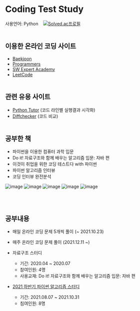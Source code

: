 # Coding Test Study
사용언어: Python &nbsp;&nbsp;
[![Solved.ac프로필](http://mazassumnida.wtf/api/mini/generate_badge?boj=hahyuning)](https://solved.ac/hahyuning)
<br><br>

## 이용한 온라인 코딩 사이트
- [Baekjoon](https://www.acmicpc.net/)
- [Programmers](https://programmers.co.kr/)
- [SW Expert Academy](https://swexpertacademy.com/main/main.do)
- [LeetCode](https://leetcode.com/problemset/all/)
<br><br>

## 관련 유용 사이트
- [Python Tutor](https://pythontutor.com/visualize.html#mode=edit) (코드 라인별 실행결과 시각화)
- [Diffchecker](https://www.diffchecker.com/) (코드 비교)
<br><br>

## 공부한 책
- 파이썬을 이용한 컴퓨터 과학 입문
- Do it! 자료구조와 함께 배우는 알고리즘 입문: 자바 편
- 이것이 취업을 위한 코딩 테스트다 with 파이썬
- 파이썬 알고리즘 인터뷰
- 코딩 인터뷰 완전분석

![image](https://user-images.githubusercontent.com/60869749/147649067-10e74973-58b3-4c22-b3cc-a5826bcc2762.png)
![image](https://user-images.githubusercontent.com/60869749/147649479-75ca3961-fe65-4306-a6fe-e6d5f283b874.png)
![image](https://user-images.githubusercontent.com/60869749/147649200-accd5439-beeb-4d20-bbad-61017c6dcd3f.png)
![image](https://user-images.githubusercontent.com/60869749/147649345-fa5debaa-28f0-4bf3-9dde-11248b78f767.png)
![image](https://user-images.githubusercontent.com/60869749/147649457-57e3d257-9e39-49f2-893e-3e0fe7cb9ae2.png)

<br><br>

## 공부내용
- 매일 온라인 코딩 문제 5개씩 풀이 (~ 2021.10.23)
- 매주 온라인 코딩 문제 풀이 (2021.12.11 ~)

- 자료구조 스터디
  - 기간: 2020.04 ~ 2020.07
  - 참여인원: 4명
  - 사용교재: Do it! 자료구조와 함께 배우는 알고리즘 입문: 자바 편
- [2021 하반기 파이썬 알고리즘 스터디](https://github.com/Python-study-f)
  - 기간: 2021.08.07 ~ 2021.10.31
  - 침여인원: 8명

